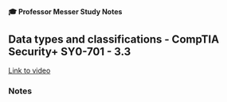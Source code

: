 #### 🎓 Professor Messer Study Notes

##  Data types and classifications - CompTIA Security+ SY0-701 - 3.3

[Link to video](https://youtu.be/R0W0_gZCVzk?si=kklnWYLd_ArksPBo)

### Notes


